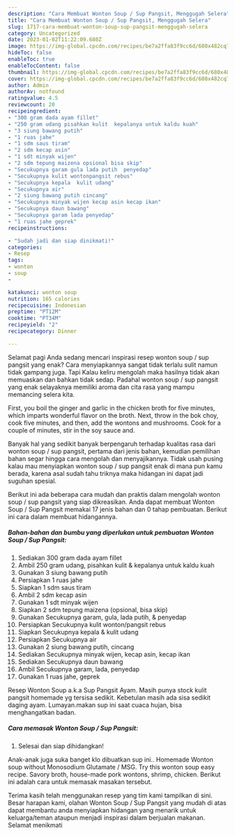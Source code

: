 ```yaml
---
description: "Cara Membuat Wonton Soup / Sup Pangsit, Menggugah Selera"
title: "Cara Membuat Wonton Soup / Sup Pangsit, Menggugah Selera"
slug: 1717-cara-membuat-wonton-soup-sup-pangsit-menggugah-selera
category: Uncategorized
date: 2023-01-02T11:22:09.680Z
image: https://img-global.cpcdn.com/recipes/be7a2ffa83f9cc6d/680x482cq70/wonton-soup-sup-pangsit-foto-resep-utama.jpg
hideToc: false
enableToc: true
enableTocContent: false
thumbnail: https://img-global.cpcdn.com/recipes/be7a2ffa83f9cc6d/680x482cq70/wonton-soup-sup-pangsit-foto-resep-utama.jpg
cover: https://img-global.cpcdn.com/recipes/be7a2ffa83f9cc6d/680x482cq70/wonton-soup-sup-pangsit-foto-resep-utama.jpg
author: Admin
authorAv: notfound
ratingvalue: 4.5
reviewcount: 20
recipeingredient:
- "300 gram dada ayam fillet"
- "250 gram udang pisahkan kulit  kepalanya untuk kaldu kuah"
- "3 siung bawang putih"
- "1 ruas jahe"
- "1 sdm saus tiram"
- "2 sdm kecap asin"
- "1 sdt minyak wijen"
- "2 sdm tepung maizena opsional bisa skip"
- "Secukupnya garam gula lada putih  penyedap"
- "Secukupnya kulit wontonpangsit rebus"
- "Secukupnya kepala  kulit udang"
- "Secukupnya air"
- "2 siung bawang putih cincang"
- "Secukupnya minyak wijen kecap asin kecap ikan"
- "Secukupnya daun bawang"
- "Secukupnya garam lada penyedap"
- "1 ruas jahe geprek"
recipeinstructions:

- "Sudah jadi dan siap dinikmati!"
categories:
- Resep
tags:
- wonton
- soup
- 

katakunci: wonton soup  
nutrition: 165 calories
recipecuisine: Indonesian
preptime: "PT12M"
cooktime: "PT34M"
recipeyield: "2"
recipecategory: Dinner

---
```



Selamat pagi Anda sedang mencari inspirasi resep wonton soup / sup pangsit yang enak? Cara menyiapkannya sangat tidak terlalu sulit namun tidak gampang juga. Tapi Kalau keliru mengolah maka hasilnya tidak akan memuaskan dan bahkan tidak sedap. Padahal wonton soup / sup pangsit yang enak selayaknya memiliki aroma dan cita rasa yang mampu memancing selera kita.


First, you boil the ginger and garlic in the chicken broth for five minutes, which imparts wonderful flavor on the broth. Next, throw in the bok choy, cook five minutes, and then, add the wontons and mushrooms. Cook for a couple of minutes, stir in the soy sauce and.

Banyak hal yang sedikit banyak berpengaruh terhadap kualitas rasa dari wonton soup / sup pangsit, pertama dari jenis bahan, kemudian pemilihan bahan segar hingga cara mengolah dan menyajikannya. Tidak usah pusing kalau mau menyiapkan wonton soup / sup pangsit enak di mana pun kamu berada, karena asal sudah tahu triknya maka hidangan ini dapat jadi suguhan spesial.


Berikut ini ada beberapa cara mudah dan praktis dalam mengolah wonton soup / sup pangsit yang siap dikreasikan. Anda dapat membuat Wonton Soup / Sup Pangsit memakai 17 jenis bahan dan 0 tahap pembuatan. Berikut ini cara dalam membuat hidangannya.

<!--inarticleads1-->

##### Bahan-bahan dan bumbu yang diperlukan untuk pembuatan Wonton Soup / Sup Pangsit:

1. Sediakan 300 gram dada ayam fillet
1. Ambil 250 gram udang, pisahkan kulit &amp; kepalanya untuk kaldu kuah
1. Gunakan 3 siung bawang putih
1. Persiapkan 1 ruas jahe
1. Siapkan 1 sdm saus tiram
1. Ambil 2 sdm kecap asin
1. Gunakan 1 sdt minyak wijen
1. Siapkan 2 sdm tepung maizena (opsional, bisa skip)
1. Gunakan Secukupnya garam, gula, lada putih, &amp; penyedap
1. Persiapkan Secukupnya kulit wonton/pangsit rebus
1. Siapkan Secukupnya kepala &amp; kulit udang
1. Persiapkan Secukupnya air
1. Gunakan 2 siung bawang putih, cincang
1. Sediakan Secukupnya minyak wijen, kecap asin, kecap ikan
1. Sediakan Secukupnya daun bawang
1. Ambil Secukupnya garam, lada, penyedap
1. Gunakan 1 ruas jahe, geprek


Resep Wonton Soup a.k.a Sup Pangsit Ayam. Masih punya stock kulit pangsit homemade yg tersisa sedikit. Kebetulan masih ada sisa sedikit daging ayam. Lumayan.makan sup ini saat cuaca hujan, bisa menghangatkan badan. 

<!--inarticleads2-->

##### Cara memasak Wonton Soup / Sup Pangsit:


1. Selesai dan siap dihidangkan!

Anak-anak juga suka banget klo dibuatkan sup ini.. Homemade Wonton soup without Monosodium Glutamate / MSG. Try this wonton soup easy recipe. Savory broth, house-made pork wontons, shrimp, chicken. Berikut ini adalah cara untuk memasak masakan tersebut. 

Terima kasih telah menggunakan resep yang tim kami tampilkan di sini. Besar harapan kami, olahan Wonton Soup / Sup Pangsit yang mudah di atas dapat membantu anda menyiapkan hidangan yang menarik untuk keluarga/teman ataupun menjadi inspirasi dalam berjualan makanan. Selamat menikmati
